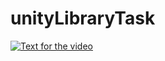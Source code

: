 # unityLibraryTask
[![Text for the video](https://img.youtube.com/watch/vi/RFKDB-UQtC8/0.jpg)](http://www.youtube.com/watch?v=RFKDB-UQtC8)


